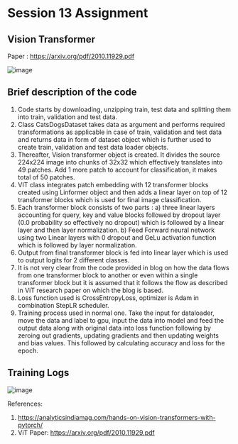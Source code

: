 # Session 13 Assignment

Vision Transformer 
-------------------
Paper : https://arxiv.org/pdf/2010.11929.pdf

![image](https://user-images.githubusercontent.com/67177106/149081898-fcc430e2-dc27-4d20-a74f-68af930670e8.png)


Brief description of the code
------------------------------
1) Code starts by downloading, unzipping train, test data and splitting them into train, validation and test data.
3) Class CatsDogsDataset takes data as argument and performs required transformations as applicable in case of train, validation and test data and returns data in form of dataset object which is further used to create train, validation and test data loader objects.
4) Thereafter, Vision transformer object is created. It divides the source 224x224 image into chunks of 32x32 which effectively translates into 49 patches. Add 1 more patch to account for classification, it makes total of 50 patches. 
5) VIT class integrates patch embedding with 12 transformer blocks created using Linformer object and then adds a linear layer on top of 12 transformer blocks which is used for final image classification.
6) Each transformer block consists of two parts : a) three linear layers accounting for query, key and value blocks followed by dropout layer (0.0 probability so effectively no dropout) which is followed by a linear layer and then layer normalization. b) Feed Forward neural network using two Linear layers with 0 dropout and GeLu activation function which is followed by layer normalization.
7) Output from final transformer block is fed into linear layer which is used to output logits for  2 different classes. 
8) It is not very clear from the code provided in blog on how the data flows from one transformer block to another or even within a single transformer block but it is assumed that it follows the flow as described in ViT research paper on which the blog is based.
9) Loss function used is CrossEntropyLoss, optimizer is Adam in combination StepLR scheduler.
10) Training process used in normal one. Take the input for dataloader, move the data and label to gpu, input the data into model and feed the output data along with original data into loss function following by zeroing out gradients, updating gradients and then updating weights and bias values. This followed by  calculating accuracy and loss for the epoch.


Training Logs
---------------
![image](https://user-images.githubusercontent.com/67177106/149080757-9f6dc298-f293-4780-9f51-d0532adae26e.png)


References:

1) https://analyticsindiamag.com/hands-on-vision-transformers-with-pytorch/
2) ViT Paper: https://arxiv.org/pdf/2010.11929.pdf
